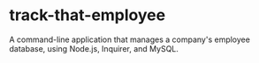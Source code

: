 # track-that-employee
A command-line application that manages a company's employee database, using Node.js, Inquirer, and MySQL.
